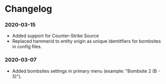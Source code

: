 # Changelog

### 2020-03-15
- Added support for Counter-Strike Source
- Replaced hammerid to entity origin as unique identitfiers for bombsites in config files.

### 2020-03-07
- Added bombsites settings in primary menu (example: "Bombsite 2 (B - 5)").

